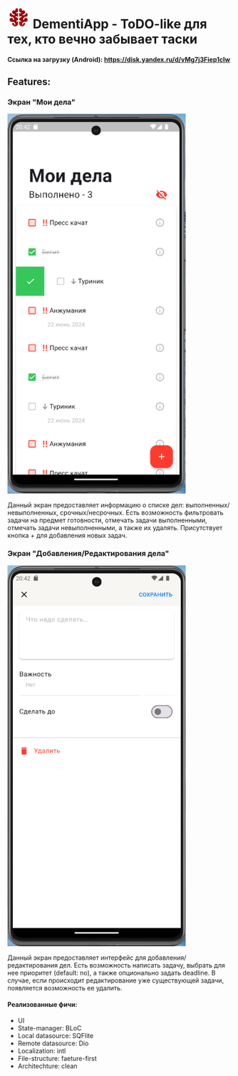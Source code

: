 # <img src="/assets/app_icons/light/app_logo_light.png" width=50 alt="logo"> DementiApp - ToDO-like для тех, кто вечно забывает таски

#### Ссылка на загрузку (Android):  https://disk.yandex.ru/d/vMg7j3Fiep1cIw

## Features:
### Экран "Мои дела"

<img src="/assets/app_samples/todo_list_sample.png" alt="ToDo list" width="400"/> 
<br>

Данный экран предоставляет информацию о списке дел: выполненных/невыполненных, срочных/несрочных. Есть возможность фильтровать задачи на предмет готовности, отмечать задачи выполненными, отмечать задачи невыполненными, а также их удалять. Присутствует кнопка + для добавления новых задач.

### Экран "Добавления/Редактирования дела"

<img src="/assets/app_samples/todo_create_sample.png" alt="ToDo create" width="400"/>  

Данный экран предоставляет интерфейс для добавления/редактирования дел. Есть возможность написать задачу, выбрать для нее приоритет (default: no), а также опционально задать deadline. В случае, если происходит редактирование уже существующей задачи, появляется возможность ее удалить.

#### Реализованные фичи:
* UI
* State-manager: BLoC
* Local datasource: SQFlite
* Remote datasource: Dio
* Localization: intl
* File-structure: faeture-first
* Architechture: clean